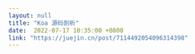 ```yaml
---
layout: null
title: "Koa 源码剖析"
date:  2022-07-17 10:35:00 +0800
link: "https://juejin.cn/post/7114492054096314398"
---
```

